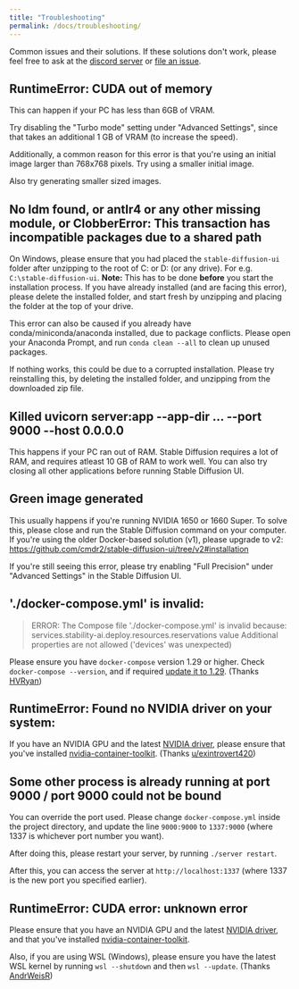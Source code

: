 ```yaml
---
title: "Troubleshooting"
permalink: /docs/troubleshooting/
---
```


Common issues and their solutions. If these solutions don't work, please feel free to ask at the [discord server](https://discord.com/invite/u9yhsFmEkB) or [file an issue](https://github.com/cmdr2/stable-diffusion-ui/issues).

## RuntimeError: CUDA out of memory
This can happen if your PC has less than 6GB of VRAM.

Try disabling the "Turbo mode" setting under "Advanced Settings", since that takes an additional 1 GB of VRAM (to increase the speed).

Additionally, a common reason for this error is that you're using an initial image larger than 768x768 pixels. Try using a smaller initial image.

Also try generating smaller sized images.

## No ldm found, or antlr4 or any other missing module, or ClobberError: This transaction has incompatible packages due to a shared path
On Windows, please ensure that you had placed the `stable-diffusion-ui` folder after unzipping to the root of C: or D: (or any drive). For e.g. `C:\stable-diffusion-ui`. **Note:** This has to be done **before** you start the installation process. If you have already installed (and are facing this error), please delete the installed folder, and start fresh by unzipping and placing the folder at the top of your drive.

This error can also be caused if you already have conda/miniconda/anaconda installed, due to package conflicts. Please open your Anaconda Prompt, and run `conda clean --all` to clean up unused packages.

If nothing works, this could be due to a corrupted installation. Please try reinstalling this, by deleting the installed folder, and unzipping from the downloaded zip file.

## Killed uvicorn server:app --app-dir ... --port 9000 --host 0.0.0.0
This happens if your PC ran out of RAM. Stable Diffusion requires a lot of RAM, and requires atleast 10 GB of RAM to work well. You can also try closing all other applications before running Stable Diffusion UI.

## Green image generated
This usually happens if you're running NVIDIA 1650 or 1660 Super. To solve this, please close and run the Stable Diffusion command on your computer. If you're using the older Docker-based solution (v1), please upgrade to v2: https://github.com/cmdr2/stable-diffusion-ui/tree/v2#installation

If you're still seeing this error, please try enabling "Full Precision" under "Advanced Settings" in the Stable Diffusion UI.

## './docker-compose.yml' is invalid:
> ERROR: The Compose file './docker-compose.yml' is invalid because:
> services.stability-ai.deploy.resources.reservations value Additional properties are not allowed ('devices' was unexpected)

Please ensure you have `docker-compose` version 1.29 or higher. Check `docker-compose --version`, and if required [update it to 1.29](https://docs.docker.com/compose/install/). (Thanks [HVRyan](https://github.com/HVRyan))

## RuntimeError: Found no NVIDIA driver on your system:
If you have an NVIDIA GPU and the latest [NVIDIA driver](http://www.nvidia.com/Download/index.aspx), please ensure that you've installed [nvidia-container-toolkit](https://stackoverflow.com/a/58432877). (Thanks [u/exintrovert420](https://www.reddit.com/user/exintrovert420/))

## Some other process is already running at port 9000 / port 9000 could not be bound
You can override the port used. Please change `docker-compose.yml` inside the project directory, and update the line `9000:9000` to `1337:9000` (where 1337 is whichever port number you want).

After doing this, please restart your server, by running `./server restart`.

After this, you can access the server at `http://localhost:1337` (where 1337 is the new port you specified earlier).

## RuntimeError: CUDA error: unknown error
Please ensure that you have an NVIDIA GPU and the latest [NVIDIA driver](http://www.nvidia.com/Download/index.aspx), and that you've installed [nvidia-container-toolkit](https://stackoverflow.com/a/58432877).

Also, if you are using WSL (Windows), please ensure you have the latest WSL kernel by running `wsl --shutdown` and then `wsl --update`. (Thanks [AndrWeisR](https://github.com/AndrWeisR))
